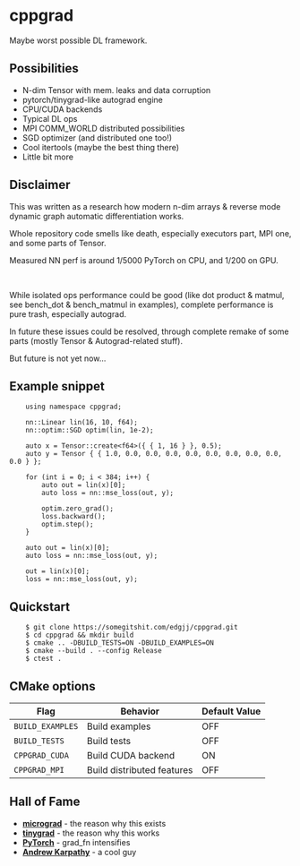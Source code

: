 # cppgrad

Maybe worst possible DL framework.

## Possibilities
- N-dim Tensor with mem. leaks and data corruption
- pytorch/tinygrad-like autograd engine
- CPU/CUDA backends
- Typical DL ops
- MPI COMM_WORLD distributed possibilities
- SGD optimizer (and distributed one too!)
- Cool itertools (maybe the best thing there)
- Little bit more

## Disclaimer
This was written as a research how modern n-dim arrays & reverse mode
dynamic graph automatic differentiation works.

Whole repository code smells like death, especially executors part, MPI one,
and some parts of Tensor.

Measured NN perf is around 1/5000 PyTorch on CPU, and 1/200 on GPU.

<br />

While isolated ops performance could be good (like dot product & matmul, see bench_dot & bench_matmul in examples), complete performance is pure trash, 
especially autograd.

In future these issues could be resolved, through complete remake of some parts (mostly Tensor & Autograd-related stuff).

But future is not yet now...

## Example snippet
```
    using namespace cppgrad;

    nn::Linear lin(16, 10, f64);
    nn::optim::SGD optim(lin, 1e-2);

    auto x = Tensor::create<f64>({ { 1, 16 } }, 0.5);
    auto y = Tensor { { 1.0, 0.0, 0.0, 0.0, 0.0, 0.0, 0.0, 0.0, 0.0, 0.0 } };

	for (int i = 0; i < 384; i++) {
        auto out = lin(x)[0];
        auto loss = nn::mse_loss(out, y);

        optim.zero_grad();
        loss.backward();
        optim.step();
    }

    auto out = lin(x)[0];
    auto loss = nn::mse_loss(out, y);

    out = lin(x)[0];
    loss = nn::mse_loss(out, y);
```

## Quickstart
```
	$ git clone https://somegitshit.com/edgjj/cppgrad.git
	$ cd cppgrad && mkdir build
	$ cmake .. -DBUILD_TESTS=ON -DBUILD_EXAMPLES=ON
	$ cmake --build . --config Release
	$ ctest .
```

## CMake options

| Flag             | Behavior                   | Default Value |
| ---------------- | -------------------------- | ------------- |
| `BUILD_EXAMPLES` | Build examples             | OFF           |
| `BUILD_TESTS`    | Build tests                | OFF           |
| `CPPGRAD_CUDA`   | Build CUDA backend         | ON            |
| `CPPGRAD_MPI`    | Build distributed features | OFF           |

## Hall of Fame

* **[micrograd](https://github.com/karpathy/micrograd)** - the reason why this exists
* **[tinygrad](https://github.com/geohot/tinygrad)** - the reason why this works
* **[PyTorch](https://github.com/pytorch/pytorch)** - grad_fn intensifies
* **[Andrew Karpathy](https://github.com/karpathy)** - a cool guy